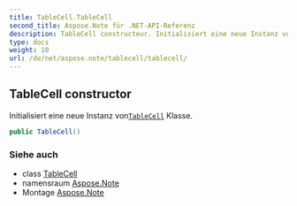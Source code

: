 ```yaml
---
title: TableCell.TableCell
second_title: Aspose.Note für .NET-API-Referenz
description: TableCell constructeur. Initialisiert eine neue Instanz vonTableCell Klasse.
type: docs
weight: 10
url: /de/net/aspose.note/tablecell/tablecell/
---
```

## TableCell constructor

Initialisiert eine neue Instanz von[`TableCell`](../) Klasse.

```csharp
public TableCell()
```

### Siehe auch

* class [TableCell](../)
* namensraum [Aspose.Note](../../tablecell/)
* Montage [Aspose.Note](../../../)


